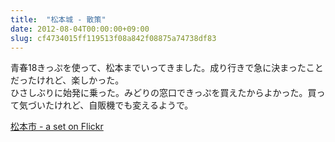 ```yaml
---
title:  "松本城 - 散策"
date: 2012-08-04T00:00:00+09:00
slug: cf4734015ff119513f08a842f08875a74738df83
---
```

青春18きっぷを使って、松本までいってきました。成り行きで急に決まったことだったけれど、楽しかった。  
ひさしぶりに始発に乗った。みどりの窓口できっぷを買えたからよかった。買って気づいたけれど、自販機でも変えるようで。  


[松本市 - a set on Flickr](http://www.flickr.com/photos/69810711@N06/sets/72157631402388864/ "松本市 - a set on Flickr")

